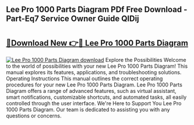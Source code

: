 ## Lee Pro 1000 Parts Diagram PDf Free Download - Part-Eq7 Service Owner Guide QlDij

# <h2><a href="http://dfn6pe.blite.top/?on=Lee+Pro+1000+Parts+Diagram">🔗Download New 👉🔴 Lee Pro 1000 Parts Diagram</a></h2>

[![Lee Pro 1000 Parts Diagram download](https://i.imgur.com/lujVjoI.png)](http://dfn6pe.blite.top/?on=Lee+Pro+1000+Parts+Diagram)
Explore the Possibilities Welcome to the world of possibilities with your new Lee Pro 1000 Parts Diagram! This manual explores its features, applications, and troubleshooting solutions. Operating Instructions This manual outlines the correct operating procedures for your new Lee Pro 1000 Parts Diagram. Lee Pro 1000 Parts Diagram offers a range of advanced features, such as virtual assistant, smart notifications, customizable shortcuts, and automated tasks, all easily controlled through the user interface. We're Here to Support You Lee Pro 1000 Parts Diagram. Our team is dedicated to assisting you with any questions or concerns.
